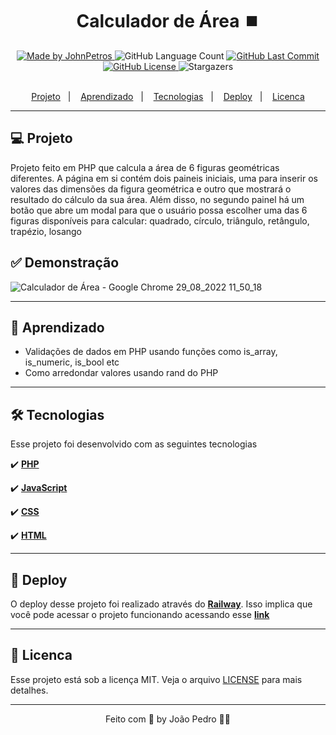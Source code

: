 <h1 align="center">
  Calculador de Área ⏹️
</h1>

<div align="center">
   <a href="https://github.com/JohnPetros">
      <img alt="Made by JohnPetros" src="https://img.shields.io/badge/made%20by-JohnPetros-blueviolet">
   </a>
   <img alt="GitHub Language Count" src="https://img.shields.io/github/languages/count/JohnPetros/mentalista">
   <a href="https://github.com/JohnPetros/mentalista/commits/main">
      <img alt="GitHub Last Commit" src="https://img.shields.io/github/last-commit/JohnPetros/mentalista">
   </a>
  </a>
   </a>
   <a href="https://github.com/JohnPetros/mentalista/blob/main/LICENSE.md">
      <img alt="GitHub License" src="https://img.shields.io/github/license/JohnPetros/mentalista">
   </a>
    <img alt="Stargazers" src="https://img.shields.io/github/stars/JohnPetros/mentalista?style=social">
</div>

<br>

<p align="center">
  <a href="#-projeto">Projeto</a>&nbsp;&nbsp;&nbsp;|&nbsp;&nbsp;&nbsp;
  <a href="#-aprendizado">Aprendizado</a>&nbsp;&nbsp;&nbsp;|&nbsp;&nbsp;&nbsp;
  <a href="#-tecnologias">Tecnologias</a>&nbsp;&nbsp;&nbsp;|&nbsp;&nbsp;&nbsp;
  <a href="#-deploy">Deploy</a>&nbsp;&nbsp;&nbsp;|&nbsp;&nbsp;&nbsp;
  <a href="#-licenca">Licenca</a>
</p>

---

## 💻 Projeto

Projeto feito em PHP que calcula a área de 6 figuras geométricas diferentes. A página em si contém dois paineis iniciais, uma para inserir os valores das dimensões da figura geométrica e outro que mostrará o resultado do cálculo da sua área. Além disso, no segundo painel há um botão que abre um modal para que o usuário possa escolher uma das 6 figuras disponíveis para calcular: quadrado, círculo, triângulo, retângulo, trapézio, losango 

## ✅ Demonstração
![Calculador de Área - Google Chrome 29_08_2022 11_50_18](https://user-images.githubusercontent.com/93893533/187229814-3006ed86-39dd-40cd-aea8-7a4dbdbf838f.png)

---

## 📖 Aprendizado
- Validações de dados em PHP usando funções como is_array, is_numeric, is_bool etc
- Como arredondar valores usando rand do PHP

---

## 🛠️ Tecnologias
Esse projeto foi desenvolvido com as seguintes tecnologias

✔️ **[PHP](https://www.php.net/)**

✔️ **[JavaScript](https://developer.mozilla.org/pt-BR/docs/Web/JavaScript)**

✔️ **[CSS](https://developer.mozilla.org/pt-BR/docs/Web/CSS)**

✔️ **[HTML](https://developer.mozilla.org/pt-BR/docs/Web/HML)**

---
## 🚀 Deploy

O deploy desse projeto foi realizado através do **[Railway](https://railway.app/)**. Isso implica que você pode acessar o projeto funcionando acessando esse **[link](calcula-area-production.up.railway.app/)**

---

## 📝 Licenca

Esse projeto está sob a licença MIT. Veja o arquivo [LICENSE](LICENSE) para mais detalhes.

---

<p align="center">
   Feito com 💜 by João Pedro 👋🏻
</p>